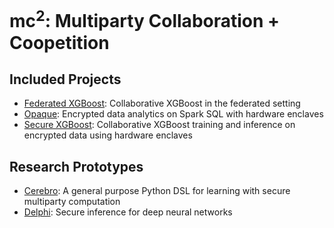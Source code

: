 # mc<sup>2</sup>: Multiparty Collaboration + Coopetition
## Included Projects
* [Federated XGBoost](https://github.com/mc2-project/federated-xgboost): Collaborative XGBoost in the federated setting
* [Opaque](https://github.com/mc2-project/opaque): Encrypted data analytics on Spark SQL with hardware enclaves
* [Secure XGBoost](https://github.com/mc2-project/secure-xgboost): Collaborative XGBoost training and inference on encrypted data using hardware enclaves

## Research Prototypes
* [Cerebro](https://github.com/mc2-project/cerebro): A general purpose Python DSL for learning with secure multiparty computation
* [Delphi](https://github.com/mc2-project/delphi): Secure inference for deep neural networks
